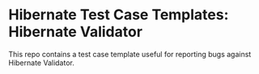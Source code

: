 # Hibernate Test Case Templates: Hibernate Validator

This repo contains a test case template useful for reporting bugs against Hibernate Validator.
